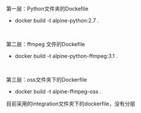 第一层：Python文件夹的Dockefile    

* docker build -t  alpine-python:2.7 .

<br>


第二层：ffmpeg 文件的Dockefile      

* docker build -t  alpine-python-ffmpeg:3.1 .

<br>



第三层：oss文件夹下的Dockerfile     

* docker build -t  alpine-ffmpeg-oss .



目前采用的integration文件夹下的dockerfile，没有分层
